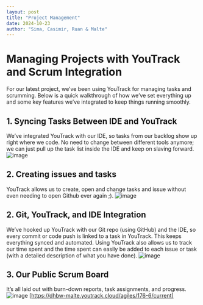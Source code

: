 ```yaml
---
layout: post
title: "Project Management"
date: 2024-10-23
author: "Sima, Casimir, Ruan & Malte"
---
```


# Managing Projects with YouTrack and Scrum Integration

For our latest project, we’ve been using YouTrack for managing tasks and scrumming. Below is a quick walkthrough of how we’ve set everything up and some key features we’ve integrated to keep things running smoothly.

## 1. Syncing Tasks Between IDE and YouTrack

We’ve integrated YouTrack with our IDE, so tasks from our backlog show up right where we code. No need to change between different tools anymore; we can just pull up the task list inside the IDE and keep on slaving forward.
![image](https://github.com/user-attachments/assets/b7fe3820-76fc-4645-b21e-1c24bd5d9483)

## 2. Creating issues and tasks

YouTrack allows us to create, open and change tasks and issue without even needing to open Github ever again ;).
![image](https://github.com/user-attachments/assets/b736900e-deb9-42d3-88d9-3872d6c43d96)

## 2. Git, YouTrack, and IDE Integration

We’ve hooked up YouTrack with our Git repo (using GitHub) and the IDE, so every commit or code push is linked to a task in YouTrack. This keeps everything synced and automated. Using YouTrack also allows us to track our time spent and the time spent can easily be added to each issue or task (with a detailed description of what you have done).
![image](https://github.com/user-attachments/assets/97df6da1-5c21-463f-81d2-e474f012a70c)

## 3. Our Public Scrum Board

It’s all laid out with burn-down reports, task assignments, and progress.
![image](https://github.com/user-attachments/assets/5228ddd5-c565-4e57-91b6-5af429f1e83d)
[https://dhbw-malte.youtrack.cloud/agiles/176-6/current]
